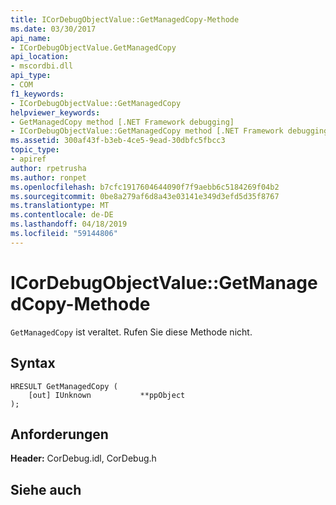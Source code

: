 ```yaml
---
title: ICorDebugObjectValue::GetManagedCopy-Methode
ms.date: 03/30/2017
api_name:
- ICorDebugObjectValue.GetManagedCopy
api_location:
- mscordbi.dll
api_type:
- COM
f1_keywords:
- ICorDebugObjectValue::GetManagedCopy
helpviewer_keywords:
- GetManagedCopy method [.NET Framework debugging]
- ICorDebugObjectValue::GetManagedCopy method [.NET Framework debugging]
ms.assetid: 300af43f-b3eb-4ce5-9ead-30dbfc5fbcc3
topic_type:
- apiref
author: rpetrusha
ms.author: ronpet
ms.openlocfilehash: b7cfc1917604644090f7f9aebb6c5184269f04b2
ms.sourcegitcommit: 0be8a279af6d8a43e03141e349d3efd5d35f8767
ms.translationtype: MT
ms.contentlocale: de-DE
ms.lasthandoff: 04/18/2019
ms.locfileid: "59144806"
---
```

# <a name="icordebugobjectvaluegetmanagedcopy-method"></a>ICorDebugObjectValue::GetManagedCopy-Methode
`GetManagedCopy` ist veraltet. Rufen Sie diese Methode nicht.  
  
## <a name="syntax"></a>Syntax  
  
```  
HRESULT GetManagedCopy (  
    [out] IUnknown           **ppObject  
);  
```  
  
## <a name="requirements"></a>Anforderungen  
 **Header:** CorDebug.idl, CorDebug.h  
  
## <a name="see-also"></a>Siehe auch
